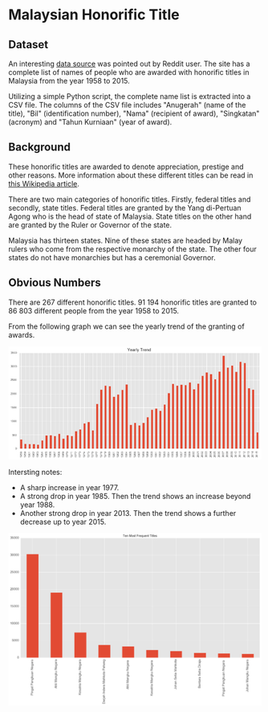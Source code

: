 # Malaysian Honorific Title

## Dataset

An interesting [data source](https://www.reddit.com/r/malaysia/comments/4ovwdt/if_you_need_to_check_if_someone_is_a_datuk_or_not/) was pointed out by Reddit user. The site has a complete list of names of people who are awarded with honorific titles in Malaysia from the year 1958 to 2015.

Utilizing a simple Python script, the complete name list is extracted into a CSV file. The columns of the CSV file includes "Anugerah" (name of the title), "Bil" (identification number), "Nama" (recipient of award), "Singkatan" (acronym) and "Tahun Kurniaan" (year of award).

## Background

These honorific titles are awarded to denote appreciation, prestige and other reasons. More information about these different titles can be read in [this Wikipedia article](https://en.wikipedia.org/wiki/Malay_styles_and_titles).

There are two main categories of honorific titles. Firstly, federal titles and secondly, state titles. Federal titles are granted by the Yang di-Pertuan Agong who is the head of state of Malaysia. State titles on the other hand are granted by the Ruler or Governor of the state.

Malaysia has thirteen states. Nine of these states are headed by Malay rulers who come from the respective monarchy of the state. The other four states do not have monarchies but has a ceremonial Governor.

## Obvious Numbers

There are 267 different honorific titles. 91 194 honorific titles are granted to 86 803 different people from the year 1958 to 2015.

From the following graph we can see the yearly trend of the granting of awards.

![Yearly Trend](yearly_trend.png)

Intersting notes:
  * A sharp increase in year 1977.
  * A strong drop in year 1985. Then the trend shows an increase beyond year 1988.
  * Another strong drop in year 2013. Then the trend shows a further decrease up to year 2015.

![Most popular](most_popular.png)
